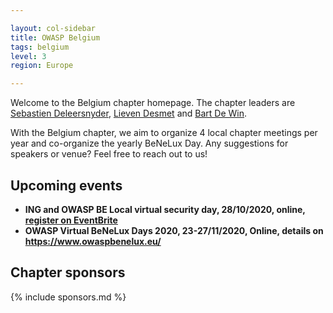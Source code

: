 ```yaml
---

layout: col-sidebar
title: OWASP Belgium
tags: belgium
level: 3
region: Europe

---
```

Welcome to the Belgium chapter homepage. The chapter leaders are
[Sebastien Deleersnyder](mailto:seba@owasp.org), 
[Lieven Desmet](mailto:lieven.desmet@owasp.org) and 
[Bart De Win](mailto:bart.dewin@owasp.org).

With the Belgium chapter, we aim to organize 4 local chapter meetings per year and co-organize the yearly BeNeLux Day. Any suggestions for speakers or venue? Feel free to reach out to us!

## Upcoming events

* **ING and OWASP BE Local virtual security day, 28/10/2020, online, [register on EventBrite](https://www.eventbrite.co.uk/e/owasp-be-virtual-security-conference-registration-125304706751)**
* **OWASP Virtual BeNeLux Days 2020, 23-27/11/2020, Online, details on https://www.owaspbenelux.eu/**

## Chapter sponsors
{% include sponsors.md %}

